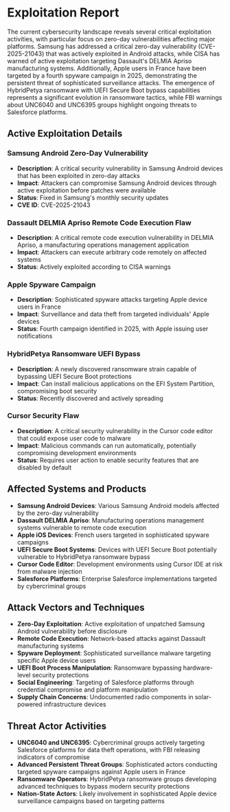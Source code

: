 # Exploitation Report

The current cybersecurity landscape reveals several critical exploitation activities, with particular focus on zero-day vulnerabilities affecting major platforms. Samsung has addressed a critical zero-day vulnerability (CVE-2025-21043) that was actively exploited in Android attacks, while CISA has warned of active exploitation targeting Dassault's DELMIA Apriso manufacturing systems. Additionally, Apple users in France have been targeted by a fourth spyware campaign in 2025, demonstrating the persistent threat of sophisticated surveillance attacks. The emergence of HybridPetya ransomware with UEFI Secure Boot bypass capabilities represents a significant evolution in ransomware tactics, while FBI warnings about UNC6040 and UNC6395 groups highlight ongoing threats to Salesforce platforms.

## Active Exploitation Details

### Samsung Android Zero-Day Vulnerability
- **Description**: A critical security vulnerability in Samsung Android devices that has been exploited in zero-day attacks
- **Impact**: Attackers can compromise Samsung Android devices through active exploitation before patches were available
- **Status**: Fixed in Samsung's monthly security updates
- **CVE ID**: CVE-2025-21043

### Dassault DELMIA Apriso Remote Code Execution Flaw
- **Description**: A critical remote code execution vulnerability in DELMIA Apriso, a manufacturing operations management application
- **Impact**: Attackers can execute arbitrary code remotely on affected systems
- **Status**: Actively exploited according to CISA warnings

### Apple Spyware Campaign
- **Description**: Sophisticated spyware attacks targeting Apple device users in France
- **Impact**: Surveillance and data theft from targeted individuals' Apple devices
- **Status**: Fourth campaign identified in 2025, with Apple issuing user notifications

### HybridPetya Ransomware UEFI Bypass
- **Description**: A newly discovered ransomware strain capable of bypassing UEFI Secure Boot protections
- **Impact**: Can install malicious applications on the EFI System Partition, compromising boot security
- **Status**: Recently discovered and actively spreading

### Cursor Security Flaw
- **Description**: A critical security vulnerability in the Cursor code editor that could expose user code to malware
- **Impact**: Malicious commands can run automatically, potentially compromising development environments
- **Status**: Requires user action to enable security features that are disabled by default

## Affected Systems and Products

- **Samsung Android Devices**: Various Samsung Android models affected by the zero-day vulnerability
- **Dassault DELMIA Apriso**: Manufacturing operations management systems vulnerable to remote code execution
- **Apple iOS Devices**: French users targeted in sophisticated spyware campaigns
- **UEFI Secure Boot Systems**: Devices with UEFI Secure Boot potentially vulnerable to HybridPetya ransomware bypass
- **Cursor Code Editor**: Development environments using Cursor IDE at risk from malware injection
- **Salesforce Platforms**: Enterprise Salesforce implementations targeted by cybercriminal groups

## Attack Vectors and Techniques

- **Zero-Day Exploitation**: Active exploitation of unpatched Samsung Android vulnerability before disclosure
- **Remote Code Execution**: Network-based attacks against Dassault manufacturing systems
- **Spyware Deployment**: Sophisticated surveillance malware targeting specific Apple device users
- **UEFI Boot Process Manipulation**: Ransomware bypassing hardware-level security protections
- **Social Engineering**: Targeting of Salesforce platforms through credential compromise and platform manipulation
- **Supply Chain Concerns**: Undocumented radio components in solar-powered infrastructure devices

## Threat Actor Activities

- **UNC6040 and UNC6395**: Cybercriminal groups actively targeting Salesforce platforms for data theft operations, with FBI releasing indicators of compromise
- **Advanced Persistent Threat Groups**: Sophisticated actors conducting targeted spyware campaigns against Apple users in France
- **Ransomware Operators**: HybridPetya ransomware groups developing advanced techniques to bypass modern security protections
- **Nation-State Actors**: Likely involvement in sophisticated Apple device surveillance campaigns based on targeting patterns